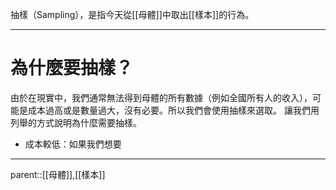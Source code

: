 抽樣（Sampling），是指今天從[[母體]]中取出[[樣本]]的行為。

- - -
# 為什麼要抽樣？
由於在現實中，我們通常無法得到母體的所有數據（例如全國所有人的收入），可能是成本過高或是數量過大，沒有必要。所以我們會使用抽樣來選取。
讓我們用列舉的方式說明為什麼需要抽樣。
- 成本較低：如果我們想要

- - -
parent::[[母體]],[[樣本]]